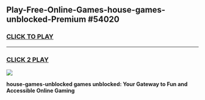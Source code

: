 
## Play-Free-Online-Games-house-games-unblocked-Premium #54020
<h3>
<a href="https://premium.freeplayer.one?title=house-games-unblocked&ref=8M">CLICK TO PLAY</a></h3>
<hr>

<h3>
<a href="https://premium.freeplayer.one?title=house-games-unblocked&ref=8M">CLICK 2 PLAY</a>
  
</h3>

<a href="https://premium.freeplayer.one?title=house-games-unblocked&ref=8M"><img src="https://clearcache.store/games.png"></a>


**house-games-unblocked games unblocked: Your Gateway to Fun and Accessible Online Gaming**
